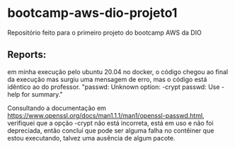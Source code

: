 # bootcamp-aws-dio-projeto1
Repositório feito para o primeiro projeto do bootcamp AWS da DIO
<br/>

## Reports:
em minha execução pelo ubuntu 20.04 no docker, o código chegou ao final da execução mas surgiu uma mensagem de erro, mas o código está idêntico ao do professor.
"passwd: Unknown option: -crypt
passwd: Use -help for summary."

Consultando a documentação em https://www.openssl.org/docs/man1.1.1/man1/openssl-passwd.html, verifiquei que a opção -crypt não está incorreta, está em uso e não
foi depreciada, então concluí que pode ser alguma falha no contêiner que estou executando, talvez uma ausência de algum pacote.
